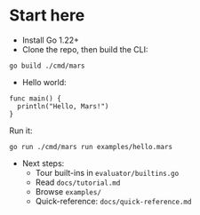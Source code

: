 # Start here

- Install Go 1.22+
- Clone the repo, then build the CLI:

```
go build ./cmd/mars
```

- Hello world:

```
func main() {
  println("Hello, Mars!")
}
```

Run it:

```
go run ./cmd/mars run examples/hello.mars
```

- Next steps:
  - Tour built-ins in `evaluator/builtins.go`
  - Read `docs/tutorial.md`
  - Browse `examples/`
  - Quick-reference: `docs/quick-reference.md`


